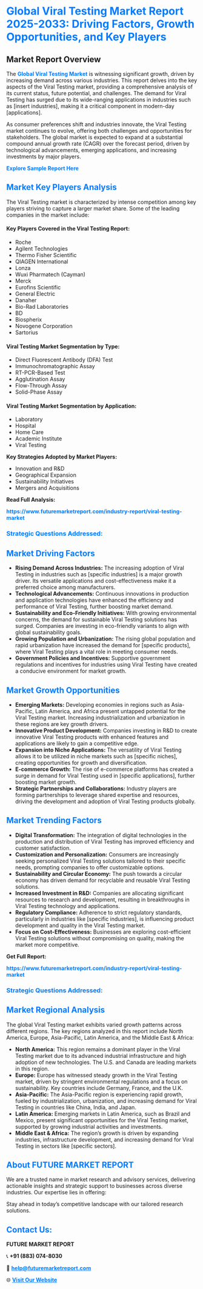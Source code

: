 <h1 style="color: #007BFF;">Global Viral Testing Market Report 2025-2033: Driving Factors, Growth Opportunities, and Key Players</h1>

<section id="overview">
<h2>Market Report Overview</h2>
<p>The <a href="https://www.futuremarketreport.com/industry-report/viral-testing-market" style="color: #007BFF; text-decoration: none;"><strong>Global Viral Testing Market</strong></a> is witnessing significant growth, driven by increasing demand across various industries. This report delves into the key aspects of the Viral Testing market, providing a comprehensive analysis of its current status, future potential, and challenges. The demand for Viral Testing has surged due to its wide-ranging applications in industries such as [insert industries], making it a critical component in modern-day [applications].</p>
<p>As consumer preferences shift and industries innovate, the Viral Testing market continues to evolve, offering both challenges and opportunities for stakeholders. The global market is expected to expand at a substantial compound annual growth rate (CAGR) over the forecast period, driven by technological advancements, emerging applications, and increasing investments by major players.</p>
</section>

<section id="overview">
<p><a href="https://www.futuremarketreport.com/request-sample/reportId=124073" style="color: #007BFF; text-decoration: none;"><strong>Explore Sample Report Here</strong></a></p>
</section>

<section id="key-players">
<h2 style="color: #007BFF;">Market Key Players Analysis</h2>
<p>The Viral Testing market is characterized by intense competition among key players striving to capture a larger market share. Some of the leading companies in the market include:</p>
<h4>Key Players Covered in the Viral Testing Report:</h4>
<ul><li>Roche</li><li>Agilent Technologies</li><li>Thermo Fisher Scientific</li><li>QIAGEN International</li><li>Lonza</li><li>Wuxi Pharmatech (Cayman)</li><li>Merck</li><li>Eurofins Scientific</li><li>General Electric</li><li>Danaher</li><li>Bio-Rad Laboratories</li><li>BD</li><li>Biospherix</li><li>Novogene Corporation</li><li>Sartorius</li></ul>
<h4>Viral Testing Market Segmentation by Type:</h4>
<ul><li>Direct Fluorescent Antibody (DFA) Test</li><li>Immunochromatographic Assay</li><li>RT-PCR-Based Test</li><li>Agglutination Assay</li><li>Flow-Through Assay</li><li>Solid-Phase Assay</li></ul>

<h4>Viral Testing Market Segmentation by Application:</h4>
<ul><li>Laboratory</li><li>Hospital</li><li>Home Care</li><li>Academic Institute</li><li>Viral Testing</li></ul>
<p><strong>Key Strategies Adopted by Market Players:</strong></p>
<ul>
<li>Innovation and R&D</li>
<li>Geographical Expansion</li>
<li>Sustainability Initiatives</li>
<li>Mergers and Acquisitions</li>
</ul>
</section>

<section>
<p><strong>Read Full Analysis: </strong></p><a href="https://www.futuremarketreport.com/industry-report/viral-testing-market" style="color: #007BFF; text-decoration: none;"><strong>https://www.futuremarketreport.com/industry-report/viral-testing-market</strong></a>
<h3 style="color: #007BFF;">Strategic Questions Addressed:</h3>
</section>

<section id="driving-factors">
<h2 style="color: #007BFF;">Market Driving Factors</h2>
<ul>
<li><strong>Rising Demand Across Industries:</strong> The increasing adoption of Viral Testing in industries such as [specific industries] is a major growth driver. Its versatile applications and cost-effectiveness make it a preferred choice among manufacturers.</li>
<li><strong>Technological Advancements:</strong> Continuous innovations in production and application technologies have enhanced the efficiency and performance of Viral Testing, further boosting market demand.</li>
<li><strong>Sustainability and Eco-Friendly Initiatives:</strong> With growing environmental concerns, the demand for sustainable Viral Testing solutions has surged. Companies are investing in eco-friendly variants to align with global sustainability goals.</li>
<li><strong>Growing Population and Urbanization:</strong> The rising global population and rapid urbanization have increased the demand for [specific products], where Viral Testing plays a vital role in meeting consumer needs.</li>
<li><strong>Government Policies and Incentives:</strong> Supportive government regulations and incentives for industries using Viral Testing have created a conducive environment for market growth.</li>
</ul>
</section>

<section id="growth-opportunities">
<h2 style="color: #007BFF;">Market Growth Opportunities</h2>
<ul>
<li><strong>Emerging Markets:</strong> Developing economies in regions such as Asia-Pacific, Latin America, and Africa present untapped potential for the Viral Testing market. Increasing industrialization and urbanization in these regions are key growth drivers.</li>
<li><strong>Innovative Product Development:</strong> Companies investing in R&D to create innovative Viral Testing products with enhanced features and applications are likely to gain a competitive edge.</li>
<li><strong>Expansion into Niche Applications:</strong> The versatility of Viral Testing allows it to be utilized in niche markets such as [specific niches], creating opportunities for growth and diversification.</li>
<li><strong>E-commerce Growth:</strong> The rise of e-commerce platforms has created a surge in demand for Viral Testing used in [specific applications], further boosting market growth.</li>
<li><strong>Strategic Partnerships and Collaborations:</strong> Industry players are forming partnerships to leverage shared expertise and resources, driving the development and adoption of Viral Testing products globally.</li>
</ul>
</section>

<section id="trending-factors">
<h2 style="color: #007BFF;">Market Trending Factors</h2>
<ul>
<li><strong>Digital Transformation:</strong> The integration of digital technologies in the production and distribution of Viral Testing has improved efficiency and customer satisfaction.</li>
<li><strong>Customization and Personalization:</strong> Consumers are increasingly seeking personalized Viral Testing solutions tailored to their specific needs, prompting companies to offer customizable options.</li>
<li><strong>Sustainability and Circular Economy:</strong> The push towards a circular economy has driven demand for recyclable and reusable Viral Testing solutions.</li>
<li><strong>Increased Investment in R&D:</strong> Companies are allocating significant resources to research and development, resulting in breakthroughs in Viral Testing technology and applications.</li>
<li><strong>Regulatory Compliance:</strong> Adherence to strict regulatory standards, particularly in industries like [specific industries], is influencing product development and quality in the Viral Testing market.</li>
<li><strong>Focus on Cost-Effectiveness:</strong> Businesses are exploring cost-efficient Viral Testing solutions without compromising on quality, making the market more competitive.</li>
</ul>
</section>

<section>
<p><strong>Get Full Report: </strong></p><a href="https://www.futuremarketreport.com/industry-report/viral-testing-market" style="color: #007BFF; text-decoration: none;"><strong>https://www.futuremarketreport.com/industry-report/viral-testing-market</strong></a>
<h3 style="color: #007BFF;">Strategic Questions Addressed:</h3>
</section>


<section id="regional-analysis">
<h2 style="color: #007BFF;">Market Regional Analysis</h2>
<p>The global Viral Testing market exhibits varied growth patterns across different regions. The key regions analyzed in this report include North America, Europe, Asia-Pacific, Latin America, and the Middle East & Africa:</p>
<ul>
<li><strong>North America:</strong> This region remains a dominant player in the Viral Testing market due to its advanced industrial infrastructure and high adoption of new technologies. The U.S. and Canada are leading markets in this region.</li>
<li><strong>Europe:</strong> Europe has witnessed steady growth in the Viral Testing market, driven by stringent environmental regulations and a focus on sustainability. Key countries include Germany, France, and the U.K.</li>
<li><strong>Asia-Pacific:</strong> The Asia-Pacific region is experiencing rapid growth, fueled by industrialization, urbanization, and increasing demand for Viral Testing in countries like China, India, and Japan.</li>
<li><strong>Latin America:</strong> Emerging markets in Latin America, such as Brazil and Mexico, present significant opportunities for the Viral Testing market, supported by growing industrial activities and investments.</li>
<li><strong>Middle East & Africa:</strong> The region’s growth is driven by expanding industries, infrastructure development, and increasing demand for Viral Testing in sectors like [specific sectors].</li>
</ul>
</section>

<footer>
<h2 style="color: #007BFF;">About FUTURE MARKET REPORT</h2>
<p>We are a trusted name in market research and advisory services, delivering actionable insights and strategic support to businesses across diverse industries. Our expertise lies in offering:</p>

<p>Stay ahead in today’s competitive landscape with our tailored research solutions.</p>

<h2 style="color: #007BFF;">Contact Us:</h2>
<p><strong>FUTURE MARKET REPORT</strong></p>
<p>📞 <strong>+91 (883) 074-8030</strong></p>
<p>📧 <strong><a href="mailto:help@futuremarketreport.com" style="color: #007BFF;">help@futuremarketreport.com</a></strong></p>
<p>🌐 <strong><a href="https://www.futuremarketreport.com/" style="color: #007BFF;">Visit Our Website</a></strong></p>
</footer>